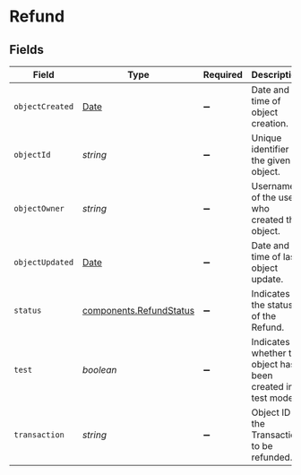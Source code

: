 # Refund


## Fields

| Field                                                                                         | Type                                                                                          | Required                                                                                      | Description                                                                                   | Example                                                                                       |
| --------------------------------------------------------------------------------------------- | --------------------------------------------------------------------------------------------- | --------------------------------------------------------------------------------------------- | --------------------------------------------------------------------------------------------- | --------------------------------------------------------------------------------------------- |
| `objectCreated`                                                                               | [Date](https://developer.mozilla.org/en-US/docs/Web/JavaScript/Reference/Global_Objects/Date) | :heavy_minus_sign:                                                                            | Date and time of object creation.                                                             |                                                                                               |
| `objectId`                                                                                    | *string*                                                                                      | :heavy_minus_sign:                                                                            | Unique identifier of the given object.                                                        | adcfdddf8ec64b84ad22772bce3ea37a                                                              |
| `objectOwner`                                                                                 | *string*                                                                                      | :heavy_minus_sign:                                                                            | Username of the user who created the object.                                                  | shippotle@shippo.com                                                                          |
| `objectUpdated`                                                                               | [Date](https://developer.mozilla.org/en-US/docs/Web/JavaScript/Reference/Global_Objects/Date) | :heavy_minus_sign:                                                                            | Date and time of last object update.                                                          |                                                                                               |
| `status`                                                                                      | [components.RefundStatus](../../models/components/refundstatus.md)                            | :heavy_minus_sign:                                                                            | Indicates the status of the Refund.                                                           | SUCCESS                                                                                       |
| `test`                                                                                        | *boolean*                                                                                     | :heavy_minus_sign:                                                                            | Indicates whether the object has been created in test mode.                                   |                                                                                               |
| `transaction`                                                                                 | *string*                                                                                      | :heavy_minus_sign:                                                                            | Object ID of the Transaction to be refunded.                                                  | 915d94940ea54c3a80cbfa328722f5a1                                                              |
